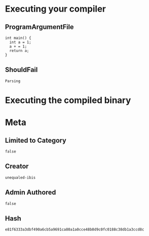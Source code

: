 # Executing your compiler

## ProgramArgumentFile

```
int main() {
  int a = 1;
  a + = 1;
  return a;
}
```

## ShouldFail

```
Parsing
```

# Executing the compiled binary

# Meta

## Limited to Category

```
false
```

## Creator

```
unequaled-ibis
```

## Admin Authored

```
false
```

## Hash

```
e81f6333a3dbf490a6cb5a9691ca80a1a0cce48b0d9c0fc0188c38db1a3ccd8c
```
